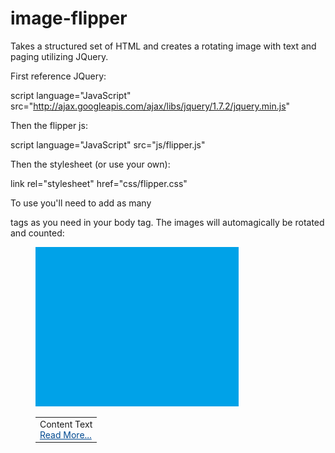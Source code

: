 image-flipper
=============

Takes a structured set of HTML and creates a rotating image with text and paging utilizing JQuery.

First reference JQuery:

script language="JavaScript" src="http://ajax.googleapis.com/ajax/libs/jquery/1.7.2/jquery.min.js"

Then the flipper js:

script language="JavaScript" src="js/flipper.js"

Then the stylesheet (or use your own):

link rel="stylesheet" href="css/flipper.css"

To use you'll need to add as many <dl> tags as you need in your body tag. The images will automagically be rotated and counted:

  <div id="slider">
  <!-- your dl tags -->
  <dl id="toggle1">
  <dd>
  <img alt="Image1" class="sliderImage" width="325" height="255" src="images/1.png" longdesc="Loading.." />
  <table class="content">
  <tr>
  <td valign="top">
  <div>
  <div>Content Text</div>
  </div>
  <a href="http://github.com" style="color:#004990;text-decoration: underline">Read More...</a></td>
  </tr>
  </table>
  </dd>
  </dl>
  </div>
  </code>

